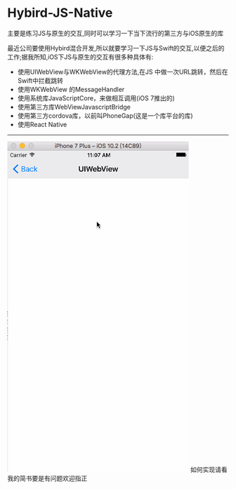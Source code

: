 # Hybird-JS-Native
主要是练习JS与原生的交互,同时可以学习一下当下流行的第三方与iOS原生的库

最近公司要使用Hybird混合开发,所以就要学习一下JS与Swift的交互,以便之后的工作;据我所知,iOS下JS与原生的交互有很多种具体有:
  - 使用UIWebView与WKWebView的代理方法,在JS 中做一次URL跳转，然后在Swift中拦截跳转
  - 使用WKWebView 的MessageHandler
  - 使用系统库JavaScriptCore，来做相互调用(iOS 7推出的)
  - 使用第三方库WebViewJavascriptBridge
  - 使用第三方cordova库，以前叫PhoneGap(这是一个库平台的库)
  - 使用React Native
---
![这是列子](https://github.com/AnRanScheme/Hybird-JS-Native/raw/master/picture.gif)
如何实现请看我的简书要是有问题欢迎指正
